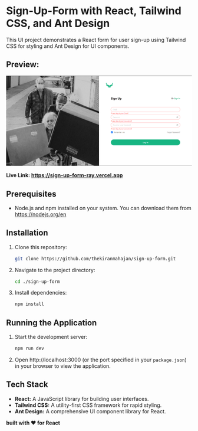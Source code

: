# Sign-Up-Form with React, Tailwind CSS, and Ant Design

This UI project demonstrates a React form for user sign-up using Tailwind CSS for styling and Ant Design for UI components.

## Preview:

![cover](./preview.png?raw=true)

**Live Link: https://sign-up-form-ray.vercel.app**

## Prerequisites

- Node.js and npm installed on your system. You can download them from https://nodejs.org/en

## Installation

1. Clone this repository:

   ```bash
   git clone https://github.com/thekiranmahajan/sign-up-form.git
   ```

2. Navigate to the project directory:

   ```bash
   cd ./sign-up-form
   ```

3. Install dependencies:

   ```bash
   npm install
   ```

## Running the Application

1. Start the development server:

   ```bash
   npm run dev
   ```

2. Open http://localhost:3000 (or the port specified in your `package.json`) in your browser to view the application.

## Tech Stack

- **React:** A JavaScript library for building user interfaces.
- **Tailwind CSS:** A utility-first CSS framework for rapid styling.
- **Ant Design:** A comprehensive UI component library for React.

**built with ❤️ for React**
